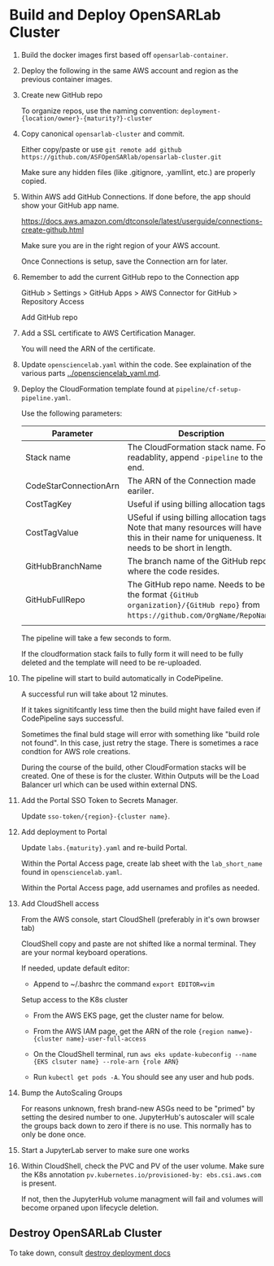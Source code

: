 # Build and Deploy OpenSARLab Cluster

1. Build the docker images first based off `opensarlab-container`.

1. Deploy the following in the same AWS account and region as the previous container images.

1. Create new GitHub repo

    To organize repos, use the naming convention: `deployment-{location/owner}-{maturity?}-cluster`

1. Copy canonical `opensarlab-cluster` and commit.

    Either copy/paste or use `git remote add github https://github.com/ASFOpenSARlab/opensarlab-cluster.git`

    Make sure any hidden files (like .gitignore, .yamllint, etc.) are properly copied.

1. Within AWS add GitHub Connections. If done before, the app should show your GitHub app name.

    https://docs.aws.amazon.com/dtconsole/latest/userguide/connections-create-github.html

    Make sure you are in the right region of your AWS account.

    Once Connections is setup, save the Connection arn for later.

1. Remember to add the current GitHub repo to the Connection app

    GitHub > Settings > GitHub Apps > AWS Connector for GitHub > Repository Access

    Add GitHub repo

1. Add a SSL certificate to AWS Certification Manager. 

    You will need the ARN of the certificate.

1. Update `opensciencelab.yaml` within the code. See explaination of the various parts [../opensciencelab_yaml.md](here). 

1. Deploy the CloudFormation template found at `pipeline/cf-setup-pipeline.yaml`.

    Use the following parameters:

    | Parameter | Description |
    |-----------|-------------|
    | Stack name | The CloudFormation stack name. For readablity, append `-pipeline` to the end. |
    | CodeStarConnectionArn | The ARN of the Connection made eariler. |
    | CostTagKey | Useful if using billing allocation tags. |
    | CostTagValue | USeful if using billing allocation tags. Note that many resources will have this in their name for uniqueness. It needs to be short in length. |
    | GitHubBranchName | The branch name of the GitHub repo where the code resides. |
    | GitHubFullRepo | The GitHub repo name. Needs to be in the format `{GitHub organization}/{GitHub repo}` from `https://github.com/OrgName/RepoName`. |
    | | |

    The pipeline will take a few seconds to form.

    If the cloudformation stack fails to fully form it will need to be fully deleted and the template will need to be re-uploaded.

1. The pipeline will start to build automatically in CodePipeline.

    A successful run will take about 12 minutes. 
    
    If it takes signitifcantly less time then the build might have failed even if CodePipeline says successful.

    Sometimes the final buld stage will error with something like "build role not found". In this case, just retry the stage. There is sometimes a race condtion for AWS role creations.  

    During the course of the build, other CloudFormation stacks will be created. One of these is for the cluster. Within Outputs will be the Load Balancer url which can be used within external DNS. 

1. Add the Portal SSO Token to Secrets Manager.

    Update `sso-token/{region}-{cluster name}`.

1. Add deployment to Portal

    Update `labs.{maturity}.yaml` and re-build Portal.

    Within the Portal Access page, create lab sheet with the `lab_short_name` found in `opensciencelab.yaml`.

    Within the Portal Access page, add usernames and profiles as needed.

1. Add CloudShell access

    From the AWS console, start CloudShell (preferably in it's own browser tab)

    CloudShell copy and paste are not shifted like a normal terminal. They are your normal keyboard operations.

    If needed, update default editor:

    - Append to ~/.bashrc the command `export EDITOR=vim`

    Setup access to the K8s cluster

    - From the AWS EKS page, get the cluster name for below.

    - From the AWS IAM page, get the ARN of the role `{region namwe}-{cluster name}-user-full-access`

    - On the CloudShell terminal, run `aws eks update-kubeconfig --name {EKS clsuter name} --role-arn {role ARN}`

    - Run `kubectl get pods -A`. You should see any user and hub pods. 
  
1. Bump the AutoScaling Groups

    For reasons unknown, fresh brand-new ASGs need to be "primed" by setting the desired number to one. JupyterHub's autoscaler will scale the groups back down to zero if there is no use. This normally has to only be done once.

1. Start a JupyterLab server to make sure one works

1. Within CloudShell, check the PVC and PV of the user volume. Make sure the K8s annotation `pv.kubernetes.io/provisioned-by: ebs.csi.aws.com` is present.

    If not, then the JupyterHub volume managment will fail and volumes will become orpaned upon lifecycle deletion.


## Destroy OpenSARLab Cluster

To take down, consult [destroy deployment docs](../destroy_deployment.md)
